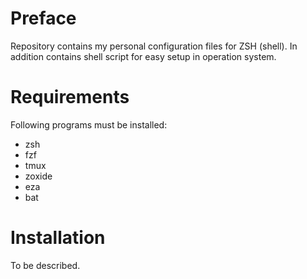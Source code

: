 # Preface

Repository contains my personal configuration files for ZSH (shell).
In addition contains shell script for easy setup in operation system.

# Requirements

Following programs must be installed:

- zsh
- fzf
- tmux
- zoxide
- eza
- bat

# Installation

To be described.
